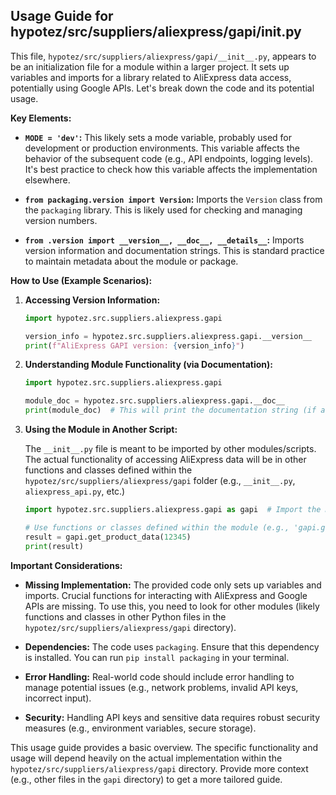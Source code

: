 ## Usage Guide for hypotez/src/suppliers/aliexpress/gapi/__init__.py

This file, `hypotez/src/suppliers/aliexpress/gapi/__init__.py`, appears to be an initialization file for a module within a larger project.  It sets up variables and imports for a library related to AliExpress data access, potentially using Google APIs.  Let's break down the code and its potential usage.

**Key Elements:**

* **`MODE = 'dev'`:** This likely sets a mode variable, probably used for development or production environments.  This variable affects the behavior of the subsequent code (e.g., API endpoints, logging levels).  It's best practice to check how this variable affects the implementation elsewhere.


* **`from packaging.version import Version`:** Imports the `Version` class from the `packaging` library. This is likely used for checking and managing version numbers.


* **`from .version import __version__, __doc__, __details__`:** Imports version information and documentation strings.  This is standard practice to maintain metadata about the module or package.


**How to Use (Example Scenarios):**

1. **Accessing Version Information:**

   ```python
   import hypotez.src.suppliers.aliexpress.gapi

   version_info = hypotez.src.suppliers.aliexpress.gapi.__version__
   print(f"AliExpress GAPI version: {version_info}")
   ```

2. **Understanding Module Functionality (via Documentation):**

   ```python
   import hypotez.src.suppliers.aliexpress.gapi

   module_doc = hypotez.src.suppliers.aliexpress.gapi.__doc__
   print(module_doc)  # This will print the documentation string (if available)
   ```

3. **Using the Module in Another Script:**

   The `__init__.py` file is meant to be imported by other modules/scripts.  The actual functionality of accessing AliExpress data will be in other functions and classes defined within the `hypotez/src/suppliers/aliexpress/gapi` folder (e.g., `__init__.py`, `aliexpress_api.py`, etc.)

   ```python
   import hypotez.src.suppliers.aliexpress.gapi as gapi  # Import the module

   # Use functions or classes defined within the module (e.g., 'gapi.get_product_data(product_id)')
   result = gapi.get_product_data(12345)
   print(result)
   ```


**Important Considerations:**

* **Missing Implementation:** The provided code only sets up variables and imports.  Crucial functions for interacting with AliExpress and Google APIs are missing.  To use this, you need to look for other modules (likely functions and classes in other Python files in the `hypotez/src/suppliers/aliexpress/gapi` directory).

* **Dependencies:** The code uses `packaging`. Ensure that this dependency is installed. You can run `pip install packaging` in your terminal.


* **Error Handling:**  Real-world code should include error handling to manage potential issues (e.g., network problems, invalid API keys, incorrect input).

* **Security:** Handling API keys and sensitive data requires robust security measures (e.g., environment variables, secure storage).


This usage guide provides a basic overview.  The specific functionality and usage will depend heavily on the actual implementation within the `hypotez/src/suppliers/aliexpress/gapi` directory. Provide more context (e.g., other files in the `gapi` directory) to get a more tailored guide.